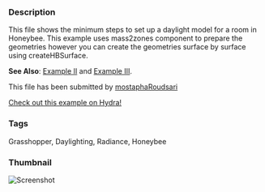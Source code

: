 ### Description 
This file shows the minimum steps to set up a daylight model for a room in Honeybee. This example uses mass2zones component to prepare the geometries however you can create the geometries surface by surface using createHBSurface.

**See Also**: [Example II](http://hydrashare.github.io/hydra/viewer?owner=mostaphaRoudsari&fork=hydra_1&id=Honeybee_Grid-based_Daylight_Simulation_Example_II) and [Example III](http://hydrashare.github.io/hydra/viewer?owner=mostaphaRoudsari&fork=hydra_1&id=Honeybee_Grid-based_Daylight_Simulation_Example_III).

This file has been submitted by [mostaphaRoudsari](https://github.com/mostaphaRoudsari)

[Check out this example on Hydra!](http://hydrashare.github.io/hydra/viewer?owner=mostaphaRoudsari&fork=hydra_1&id=Honeybee_Grid-based_Daylight_Simulation_Example)
### Tags 
Grasshopper, Daylighting, Radiance, Honeybee
### Thumbnail 
![Screenshot](https://raw.githubusercontent.com/mostaphaRoudsari/hydra/master/Honeybee_Grid-based_Daylight_Simulation_Example/thumbnail.png)
